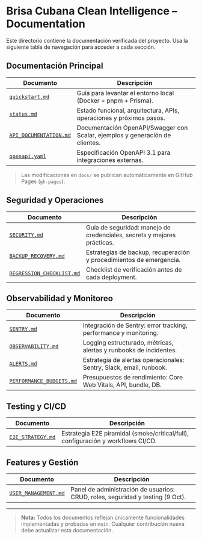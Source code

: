 # Brisa Cubana Clean Intelligence – Documentation

Este directorio contiene la documentación verificada del proyecto. Usa la siguiente tabla de navegación para acceder a cada sección.

## Documentación Principal

| Documento                                        | Descripción                                                                  |
| ------------------------------------------------ | ---------------------------------------------------------------------------- |
| [`quickstart.md`](./quickstart.md)               | Guía para levantar el entorno local (Docker + pnpm + Prisma).                |
| [`status.md`](./status.md)                       | Estado funcional, arquitectura, APIs, operaciones y próximos pasos.          |
| [`API_DOCUMENTATION.md`](./API_DOCUMENTATION.md) | Documentación OpenAPI/Swagger con Scalar, ejemplos y generación de clientes. |
| [`openapi.yaml`](./openapi.yaml)                 | Especificación OpenAPI 3.1 para integraciones externas.                      |

> Las modificaciones en `docs/` se publican automáticamente en GitHub Pages (`gh-pages`).

## Seguridad y Operaciones

| Documento                                              | Descripción                                                             |
| ------------------------------------------------------ | ----------------------------------------------------------------------- |
| [`SECURITY.md`](./SECURITY.md)                         | Guía de seguridad: manejo de credenciales, secrets y mejores prácticas. |
| [`BACKUP_RECOVERY.md`](./BACKUP_RECOVERY.md)           | Estrategias de backup, recuperación y procedimientos de emergencia.     |
| [`REGRESSION_CHECKLIST.md`](./REGRESSION_CHECKLIST.md) | Checklist de verificación antes de cada deployment.                     |

## Observabilidad y Monitoreo

| Documento                                            | Descripción                                                         |
| ---------------------------------------------------- | ------------------------------------------------------------------- |
| [`SENTRY.md`](./SENTRY.md)                           | Integración de Sentry: error tracking, performance y monitoring.    |
| [`OBSERVABILITY.md`](./OBSERVABILITY.md)             | Logging estructurado, métricas, alertas y runbooks de incidentes.   |
| [`ALERTS.md`](./ALERTS.md)                           | Estrategia de alertas operacionales: Sentry, Slack, email, runbook. |
| [`PERFORMANCE_BUDGETS.md`](./PERFORMANCE_BUDGETS.md) | Presupuestos de rendimiento: Core Web Vitals, API, bundle, DB.      |

## Testing y CI/CD

| Documento                              | Descripción                                                                      |
| -------------------------------------- | -------------------------------------------------------------------------------- |
| [`E2E_STRATEGY.md`](./E2E_STRATEGY.md) | Estrategia E2E piramidal (smoke/critical/full), configuración y workflows CI/CD. |

## Features y Gestión

| Documento                                    | Descripción                                                                    |
| -------------------------------------------- | ------------------------------------------------------------------------------ |
| [`USER_MANAGEMENT.md`](./USER_MANAGEMENT.md) | Panel de administración de usuarios: CRUD, roles, seguridad y testing (9 Oct). |

---

> **Nota:** Todos los documentos reflejan únicamente funcionalidades implementadas y probadas en `main`. Cualquier contribución nueva debe actualizar esta documentación.
